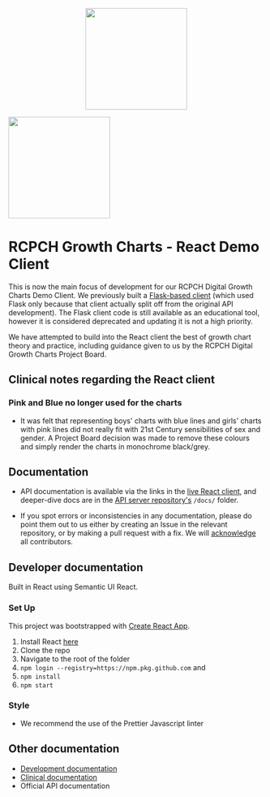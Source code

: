 <p align="center">
  <img width="200" src="https://github.com/rcpch/digital-growth-charts-server/raw/alpha/static/rcpch-logo.png">
</p>

<img width="200" src="public/htn-awards-winner-202-logo.jpg">

# RCPCH Growth Charts - React Demo Client

This is now the main focus of development for our RCPCH Digital Growth Charts Demo Client. We previously built a [Flask-based client](https://github.com/rcpch/digital-growth-charts-flask-client) (which used Flask only because that client actually split off from the original API development). The Flask client code is still available as an educational tool, however it is considered deprecated and updating it is not a high priority.

We have attempted to build into the React client the best of growth chart theory and practice, including guidance given to us by the RCPCH Digital Growth Charts Project Board.

## Clinical notes regarding the React client

### Pink and Blue no longer used for the charts

- It was felt that representing boys' charts with blue lines and girls' charts with pink lines did not really fit with 21st Century sensibilities of sex and gender. A Project Board decision was made to remove these colours and simply render the charts in monochrome black/grey.

## Documentation

- API documentation is available via the links in the [live React client](growth.rcpch.ac.uk), and deeper-dive docs are in the [API server repository's](https://github.com/rcpch/digital-growth-charts-server) `/docs/` folder.

- If you spot errors or inconsistencies in any documentation, please do point them out to us either by creating an Issue in the relevant repository, or by making a pull request with a fix. We will [acknowledge](https://github.com/rcpch/digital-growth-charts-server/blob/alpha/docs/clinical-documentation/acknowledgements.md) all contributors.

## Developer documentation

Built in React using Semantic UI React.

### Set Up

This project was bootstrapped with [Create React App](https://github.com/facebook/create-react-app).

1. Install React [here](https://reactjs.org/docs/getting-started.html)
1. Clone the repo
1. Navigate to the root of the folder
1. `npm login --registry=https://npm.pkg.github.com` and
1. `npm install`
1. `npm start`

### Style

- We recommend the use of the Prettier Javascript linter

## Other documentation

- [Development documentation](docs/development.md)
- [Clinical documentation](docs/clinical.md)
- Official API documentation
